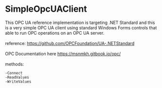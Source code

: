 # SimpleOpcUAClient

This OPC UA reference implementation is targeting .NET Standard and this is a very simple OPC UA client using standard Windows Forms controls that able to run OPC operations on an OPC UA server.
<br /><br />
reference: https://github.com/OPCFoundation/UA-.NETStandard
<br /><br />
OPC Documentation here https://msnmkh.gitbook.io/opc/
<br /><br />
methods:

    -Connect
    -ReadValues
    -WriteValues

